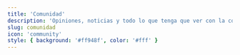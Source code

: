 ```yaml
---
title: 'Comunidad'
description: 'Opiniones, noticias y todo lo que tenga que ver con la comunidad'
slug: comunidad
icon: 'community'
style: { background: '#ff948f', color: '#fff' }
---
```

